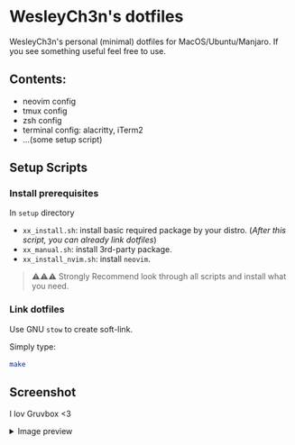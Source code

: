 # WesleyCh3n's dotfiles

WesleyCh3n's personal (minimal) dotfiles for MacOS/Ubuntu/Manjaro. If you see something
useful feel free to use.

## Contents:
- neovim config
- tmux config
- zsh config
- terminal config: alacritty, iTerm2
- ...(some setup script)

## Setup Scripts

### Install prerequisites

In `setup` directory
- `xx_install.sh`: install basic required package by your distro. (*After this
 script, you can already link dotfiles*)
- `xx_manual.sh`: install 3rd-party package.
- `xx_install_nvim.sh`: install `neovim`.

> ⚠️⚠️⚠️ Strongly Recommend look through all scripts and install what you need.

### Link dotfiles

Use GNU `stow` to create soft-link.

Simply type:
```bash
make
```

## Screenshot

I lov Gruvbox <3
<details>
  <summary>Image preview</summary>

|![img1](./asset/img1.png)|![img2](./asset/img2.png)|
|:-:|:-:|
|![img3](./asset/img3.png)|![img1](./asset/img4.png)|

</details>

